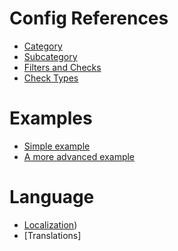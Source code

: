 
# Config References

* [Category](https://github.com/linuxgurugamer/FilterExtension/wiki/10-Config_References-Category)
* [Subcategory](https://github.com/linuxgurugamer/FilterExtension/wiki/12-Config_References-Subcategory)
* [Filters and Checks](https://github.com/linuxgurugamer/FilterExtension/wiki/14-Config_References-Filters-and-Checks)
* [Check Types](https://github.com/linuxgurugamer/FilterExtension/wiki/14-Config_References-Filters-and-Checks)  

# Examples

* [Simple example](https://github.com/linuxgurugamer/FilterExtension/wiki/20-Example-Simple(Squad-wings))
* [A more advanced example](https://github.com/linuxgurugamer/FilterExtension/wiki/22-Example-Intermediate(some-optional-values))

# Language

* [Localization](https://github.com/linuxgurugamer/FilterExtension/wiki/Localization))
* [Translations]
